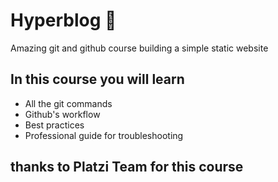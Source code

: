 # Hyperblog 💚
Amazing git and github course building a simple static website 

## In this course you will learn
* All the git commands
* Github's workflow
* Best practices
* Professional guide for troubleshooting

## thanks to Platzi Team for this course
